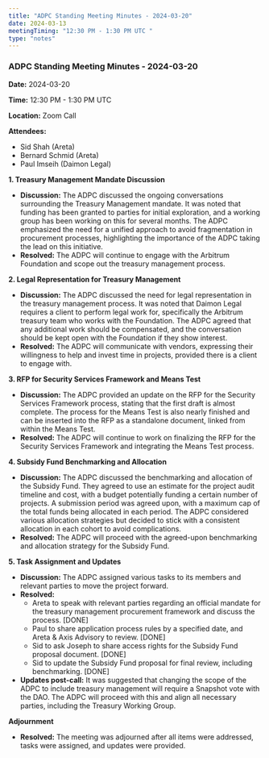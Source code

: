 ```yaml
---
title: "ADPC Standing Meeting Minutes - 2024-03-20"
date: 2024-03-13
meetingTiming: "12:30 PM - 1:30 PM UTC "
type: "notes"
---
```


### ADPC Standing Meeting Minutes - 2024-03-20

**Date:** 2024-03-20

**Time:** 12:30 PM - 1:30 PM UTC

**Location:** Zoom Call

**Attendees:**

- Sid Shah (Areta)
- Bernard Schmid (Areta)
- Paul Imseih (Daimon Legal)

**1. Treasury Management Mandate Discussion**

- **Discussion:** The ADPC discussed the ongoing conversations surrounding the Treasury Management mandate. It was noted that funding has been granted to parties for initial exploration, and a working group has been working on this for several months. The ADPC emphasized the need for a unified approach to avoid fragmentation in procurement processes, highlighting the importance of the ADPC taking the lead on this initiative.
- **Resolved:** The ADPC will continue to engage with the Arbitrum Foundation and scope out the treasury management process.

**2. Legal Representation for Treasury Management**

- **Discussion:** The ADPC discussed the need for legal representation in the treasury management process. It was noted that Daimon Legal requires a client to perform legal work for, specifically the Arbitrum treasury team who works with the Foundation. The ADPC agreed that any additional work should be compensated, and the conversation should be kept open with the Foundation if they show interest.
- **Resolved:** The ADPC will communicate with vendors, expressing their willingness to help and invest time in projects, provided there is a client to engage with.

**3. RFP for Security Services Framework and Means Test**

- **Discussion:** The ADPC provided an update on the RFP for the Security Services Framework process, stating that the first draft is almost complete. The process for the Means Test is also nearly finished and can be inserted into the RFP as a standalone document, linked from within the Means Test.
- **Resolved:** The ADPC will continue to work on finalizing the RFP for the Security Services Framework and integrating the Means Test process.

**4. Subsidy Fund Benchmarking and Allocation**

- **Discussion:** The ADPC discussed the benchmarking and allocation of the Subsidy Fund. They agreed to use an estimate for the project audit timeline and cost, with a budget potentially funding a certain number of projects. A submission period was agreed upon, with a maximum cap of the total funds being allocated in each period. The ADPC considered various allocation strategies but decided to stick with a consistent allocation in each cohort to avoid complications.
- **Resolved:** The ADPC will proceed with the agreed-upon benchmarking and allocation strategy for the Subsidy Fund.

**5. Task Assignment and Updates**

- **Discussion:** The ADPC assigned various tasks to its members and relevant parties to move the project forward.
- **Resolved:**
  - Areta to speak with relevant parties regarding an official mandate for the treasury management procurement framework and discuss the process. [DONE]
  - Paul to share application process rules by a specified date, and Areta & Axis Advisory to review. [DONE]
  - Sid to ask Joseph to share access rights for the Subsidy Fund proposal document. [DONE]
  - Sid to update the Subsidy Fund proposal for final review, including benchmarking. [DONE]
- **Updates post-call:** It was suggested that changing the scope of the ADPC to include treasury management will require a Snapshot vote with the DAO. The ADPC will proceed with this and align all necessary parties, including the Treasury Working Group.

**Adjournment**

- **Resolved:** The meeting was adjourned after all items were addressed, tasks were assigned, and updates were provided.
